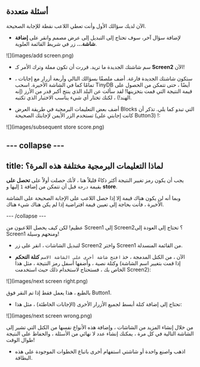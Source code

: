## أسئلة متعددة

الآن لديك سؤالك الأول وأنت تعطي اللاعب نقطة للإجابة الصحيحة.

+ لإضافة سؤال آخر، سوف تحتاج إلى التبديل إلى عرض مصمم وانقر على **إضافة شاشة...** زر في شريط القائمة العلوية.

![](images/add screen.png)

+ سم شاشتك الجديدة ما تريد. قررت أن تكون مملة وترك الأمر كـ **Screen2** الآن!

+ ستكون شاشتك الجديدة فارغة. أضف ملصقًا بسؤالك التالي وأربعة أزرار مع إجابات ، تمامًا كما في الشاشة الأخيرة. اسحب TinyDB أيضًا ، حتى تتمكن من الحصول على قيمة النتيجة التي قمت بتخزينها! لقد سألت عن البلد الذي ينتج أكبر قدر من الأرز (إنه الهند!) ، لكنك تختار أي شيء يناسب الاختبار الذي تكتبه.

+ أضف بعض التعليمات البرمجية في طريقة العرض Blocks التي تبدو كما يلي. تذكر أن تستخدم الزر الأيمن لإجابتك الصحيحة (كانت إجابتي على Button3) !:

![](images/subsequent store score.png)

--- collapse ---
---
title: لماذا التعليمات البرمجية مختلفة هذه المرة؟
---

يجب أن يكون رمز تغيير النتيجة أكثر ذكاءً قليلاً هنا ، لأنك حصلت أولاً على **تحصل على** بقيمة `درجة` قبل أن تتمكن من إضافة `1` إليها و **store**.

وبما أنه لن يكون هناك قيمة إلا إذا حصل اللاعب على الإجابة الصحيحة على الشاشة الأخيرة ، فأنت بحاجة إلى تعيين قيمة افتراضية إذا لم يكن هناك شيء هناك.

--- /collapse ---

عظيم! لكن كيف يحصل اللاعبون من Screen1 إلى Screen2؟ تحتاج إلى العودة إلى Screen1 ومنحهم وسيلة!

+ لتبديل الشاشات ، انقر على زر Screen2 واختر Screen1 من القائمة المنسدلة.

+ الآن ، من الكتل المدمجة ، خذ `افتح شاشة أخرى على الشاشة الاسم` **كتلة التحكم** وكتلة نصية ، وأضفها أسفل رمز النتيجة ، مثل هذا (إذا قمت بتغيير اسم الشاشة الخاص بك ، فستحتاج لاستخدام ذلك حيث استخدمت Screen2):

![](images/next screen right.png)

بالطبع ، هذا يعمل فقط إذا تم النقر فوق Button1.

+ تحتاج إلى إضافة كتلة أبسط لجميع الأزرار الأخرى (الإجابات الخاطئة) ، مثل هذا:

![](images/next screen wrong.png)

من خلال إنشاء المزيد من الشاشات ، وإضافة هذه الأنواع نفسها من الكتل التي تشير إلى الشاشة التالية في كل مرة ، يمكنك إنشاء عدد لا نهائي من الأسئلة ، والحفاظ على النتيجة طوال الوقت!

+ اذهب واصنع واحدة أو شاشتي استفهام أخرى باتباع الخطوات الموجودة على هذه البطاقة.
